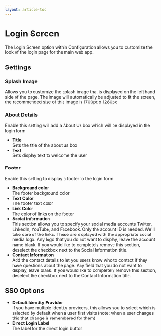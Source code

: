 ```yaml
---
layout: article-toc
---
```

# Login Screen 
The Login Screen option within Configuration allows you to customize the look of the login page for the main web app.

## Settings
### Splash Image
Allows you to customize the splash image that is displayed on the left hand side of the page. The image will automatically be adjusted to fit the screen, the recommended size of this image is 1700px x 1280px

### About Details
Enable this setting will add a About Us box which will be displayed in the login form

* **Title**<br>Sets the title of the about us box
* **Text**<br>Sets display text to welcome the user

### Footer
Enable this setting to display a footer to the login form

* **Background color**<br>The footer background color
* **Text Color**<br>The footer text color
* **Link Color**<br>The color of links on the footer
* **Social Information**<br>This section allows you to specify your social media accounts Twitter, LinkedIn, YouTube, and Facebook. Only the account ID is needed. We'll take care of the links. These are displayed with the appropriate social media logo. Any logo that you do not want to display, leave the account name blank. If you would like to completely remove this section, deselect the checkbox next to the Social Information title.
* **Contact Information**<br>Add the contact details to let you users know who to contact if they have questions about the page. Any field that you do not want to display, leave blank. If you would like to completely remove this section, deselect the checkbox next to the Contact Information title.

## SSO Options
* **Default Identity Provider**<br>If you have multiple identity providers, this allows you to select which is selected by default when a user first visits (note: when a user changes this that change is remembered for them)
* **Direct Login Label**<br>The label for the direct login button